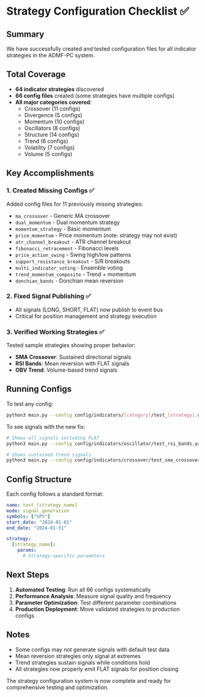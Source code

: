 # Strategy Configuration Checklist ✅

## Summary

We have successfully created and tested configuration files for all indicator strategies in the ADMF-PC system.

## Total Coverage

- **64 indicator strategies** discovered
- **66 config files** created (some strategies have multiple configs)
- **All major categories covered**:
  - Crossover (11 configs)
  - Divergence (5 configs)
  - Momentum (10 configs)
  - Oscillators (8 configs)
  - Structure (14 configs)
  - Trend (6 configs)
  - Volatility (7 configs)
  - Volume (5 configs)

## Key Accomplishments

### 1. Created Missing Configs ✅
Added config files for 11 previously missing strategies:
- `ma_crossover` - Generic MA crossover
- `dual_momentum` - Dual momentum strategy
- `momentum_strategy` - Basic momentum
- `price_momentum` - Price momentum (note: strategy may not exist)
- `atr_channel_breakout` - ATR channel breakout
- `fibonacci_retracement` - Fibonacci levels
- `price_action_swing` - Swing high/low patterns
- `support_resistance_breakout` - S/R breakouts
- `multi_indicator_voting` - Ensemble voting
- `trend_momentum_composite` - Trend + momentum
- `donchian_bands` - Donchian mean reversion

### 2. Fixed Signal Publishing ✅
- All signals (LONG, SHORT, FLAT) now publish to event bus
- Critical for position management and strategy execution

### 3. Verified Working Strategies ✅
Tested sample strategies showing proper behavior:
- **SMA Crossover**: Sustained directional signals
- **RSI Bands**: Mean reversion with FLAT signals
- **OBV Trend**: Volume-based trend signals

## Running Configs

To test any config:
```bash
python3 main.py --config config/indicators/[category]/test_[strategy].yaml --signal-generation --bars 100
```

To see signals with the new fix:
```bash
# Shows all signals including FLAT
python3 main.py --config config/indicators/oscillator/test_rsi_bands.yaml --signal-generation --bars 200

# Shows sustained trend signals
python3 main.py --config config/indicators/crossover/test_sma_crossover.yaml --signal-generation --bars 100
```

## Config Structure

Each config follows a standard format:
```yaml
name: test_[strategy_name]
mode: signal_generation
symbols: ["SPY"]
start_date: "2024-01-01"
end_date: "2024-01-31"

strategy:
  [strategy_name]:
    params:
      # Strategy-specific parameters
```

## Next Steps

1. **Automated Testing**: Run all 66 configs systematically
2. **Performance Analysis**: Measure signal quality and frequency
3. **Parameter Optimization**: Test different parameter combinations
4. **Production Deployment**: Move validated strategies to production configs

## Notes

- Some configs may not generate signals with default test data
- Mean reversion strategies only signal at extremes
- Trend strategies sustain signals while conditions hold
- All strategies now properly emit FLAT signals for position closing

The strategy configuration system is now complete and ready for comprehensive testing and optimization.
